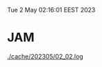 Tue  2 May 02:16:01 EEST 2023
# JAM
<a href='./cache/202305/02_02.log'>./cache/202305/02_02.log</a>
